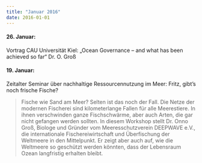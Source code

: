 ```yaml
---
title: "Januar 2016"
date: 2016-01-01
---
```


#### **26\. Januar:** 

Vortrag CAU Universität Kiel: „Ocean Governance – and what has been achieved so far“ Dr. O. Groß

#### **19\. Januar**:

Zeitalter Seminar über nachhaltige Ressourcennutzung im Meer: Fritz, gibt’s noch frische Fische?

> Fische wie Sand am Meer? Selten ist das noch der Fall. Die Netze der modernen Fischerei sind kilometerlange Fallen für alle Meerestiere. In ihnen verschwinden ganze Fischschwärme, aber auch Arten, die gar nicht gefangen werden sollten. In diesem Workshop stellt Dr. Onno Groß, Biologe und Gründer vom Meeresschutzverein DEEPWAVE e.V., die internationale Fischereiwirtschaft und Überfischung der Weltmeere in den Mittelpunkt. Er zeigt aber auch auf, wie die Weltmeere so geschützt werden könnten, dass der Lebensraum Ozean langfristig erhalten bleibt.
